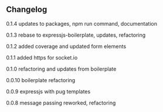 ## Changelog

0.1.4 updates to packages, npm run command, documentation

0.1.3 rebase to expressjs-boilerplate, updates, refactoring

0.1.2 added coverage and updated form elements

0.1.1 added https for socket.io

0.1.0 refactoring and updates from boilerplate

0.0.10 boilerplate refactoring

0.0.9 expressjs with pug templates

0.0.8 message passing reworked, refactoring
